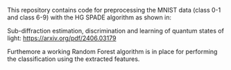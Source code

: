 This repository contains code for preprocessing the MNIST data (class 0-1 and class 6-9) with the HG SPADE algorithm as shown in:

Sub-diffraction estimation, discrimination and learning of quantum states of light: https://arxiv.org/pdf/2406.03179

Furthemore a working Random Forest algorithm is in place for performing the classification using the extracted features.
